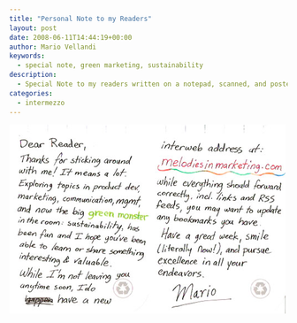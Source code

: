 ```yaml
---
title: "Personal Note to my Readers"
layout: post
date: 2008-06-11T14:44:19+00:00
author: Mario Vellandi
keywords:
  - special note, green marketing, sustainability
description:
  - Special Note to my readers written on a notepad, scanned, and posted here for you to read
categories:
  - intermezzo
---
```

<img class="size-full wp-image-198 aligncenter" title="note to readers" src="/images/2008/notetoreader.jpg" alt="special note for my readers and a new address" width="500" height="342" />
